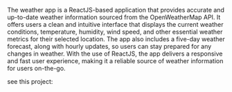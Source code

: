 The weather app is a ReactJS-based application that provides accurate and up-to-date weather information sourced from the OpenWeatherMap API. It offers users a clean and intuitive interface that displays the current weather conditions, temperature, humidity, wind speed, and other essential weather metrics for their selected location. The app also includes a five-day weather forecast, along with hourly updates, so users can stay prepared for any changes in weather. With the use of ReactJS, the app delivers a responsive and fast user experience, making it a reliable source of weather information for users on-the-go.

see this project:
